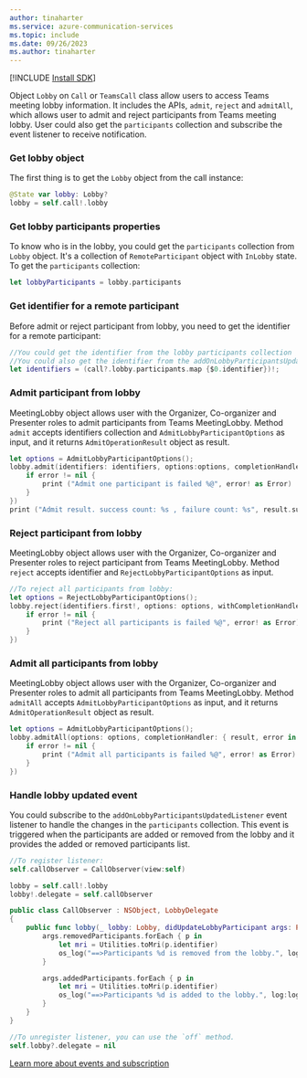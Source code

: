 ```yaml
---
author: tinaharter
ms.service: azure-communication-services
ms.topic: include
ms.date: 09/26/2023
ms.author: tinaharter
---
```

[!INCLUDE [Install SDK](../install-sdk/install-sdk-ios.md)]

Object `Lobby` on `Call` or `TeamsCall` class allow users to access Teams meeting lobby information. It includes the APIs, `admit`, `reject` and `admitAll`, which allows user to admit and reject participants from Teams meeting lobby. User could also get the `participants` collection and subscribe the event listener to receive notification.

### Get lobby object
The first thing is to get the `Lobby` object  from the call instance: 
```swift
@State var lobby: Lobby?
lobby = self.call!.lobby
```

### Get lobby participants properties
To know who is in the lobby, you could get the `participants` collection from `Lobby` object. It's a collection of `RemoteParticipant` object with `InLobby` state. To get the `participants` collection:

```swift
let lobbyParticipants = lobby.participants
```

### Get identifier for a remote participant
Before admit or reject participant from lobby, you need to get the identifier for a remote participant:
```swift
//You could get the identifier from the lobby participants collection
//You could also get the identifier from the addOnLobbyParticipantsUpdatedListener event
let identifiers = (call?.lobby.participants.map {$0.identifier})!;
```

### Admit participant from lobby
MeetingLobby object allows user with the Organizer, Co-organizer and Presenter roles to admit participants from Teams MeetingLobby. Method `admit` accepts identifiers collection and `AdmitLobbyParticipantOptions` as input, and it returns `AdmitOperationResult` object as result.

```swift
let options = AdmitLobbyParticipantOptions();
lobby.admit(identifiers: identifiers, options:options, completionHandler: { result, error in
    if error != nil {
        print ("Admit one participant is failed %@", error! as Error)
    }
})
print ("Admit result. success count: %s , failure count: %s", result.successCount, result.failureParticipants.count)
```

### Reject participant from lobby
MeetingLobby object allows user with the Organizer, Co-organizer and Presenter roles to reject participant from Teams MeetingLobby. Method `reject` accepts identifier and `RejectLobbyParticipantOptions` as input.

```swift
//To reject all participants from lobby:
let options = RejectLobbyParticipantOptions();
lobby.reject(identifiers.first!, options: options, withCompletionHandler: { error in
    if error != nil {
        print ("Reject all participants is failed %@", error! as Error)
    }
})
```

### Admit all participants from lobby
MeetingLobby object allows user with the Organizer, Co-organizer and Presenter roles to admit all participants from Teams MeetingLobby. Method `admitAll` accepts `AdmitLobbyParticipantOptions` as input, and it returns `AdmitOperationResult` object as result.

```swift
let options = AdmitLobbyParticipantOptions();
lobby.admitAll(options: options, completionHandler: { result, error in
    if error != nil {
        print ("Admit all participants is failed %@", error! as Error)
    }
})
```

### Handle lobby updated event
You could subscribe to the `addOnLobbyParticipantsUpdatedListener` event listener to handle the changes in the `participants` collection. This event is triggered when the participants are added or removed from the lobby and it provides the added or removed participants list.

```swift
//To register listener:
self.callObserver = CallObserver(view:self)

lobby = self.call!.lobby
lobby!.delegate = self.callObserver

public class CallObserver : NSObject, LobbyDelegate
{
    public func lobby(_ lobby: Lobby, didUpdateLobbyParticipant args: ParticipantsUpdatedEventArgs) {
        args.removedParticipants.forEach { p in
            let mri = Utilities.toMri(p.identifier)
            os_log("==>Participants %d is removed from the lobby.", log:log, mri)
        }

        args.addedParticipants.forEach { p in
            let mri = Utilities.toMri(p.identifier)
            os_log("==>Participants %d is added to the lobby.", log:log, mri)
        }
    }
}    

//To unregister listener, you can use the `off` method.
self.lobby?.delegate = nil
```
[Learn more about events and subscription ](../../events.md)